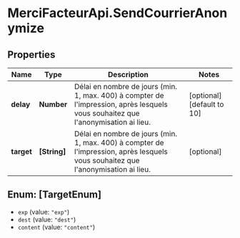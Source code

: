 # MerciFacteurApi.SendCourrierAnonymize

## Properties
Name | Type | Description | Notes
------------ | ------------- | ------------- | -------------
**delay** | **Number** | Délai en nombre de jours (min. 1, max. 400) à compter de l&#x27;impression, après lesquels vous souhaitez que l&#x27;anonymisation ai lieu. | [optional] [default to 10]
**target** | **[String]** | Délai en nombre de jours (min. 1, max. 400) à compter de l&#x27;impression, après lesquels vous souhaitez que l&#x27;anonymisation ai lieu. | [optional] 

<a name="[TargetEnum]"></a>
## Enum: [TargetEnum]

* `exp` (value: `"exp"`)
* `dest` (value: `"dest"`)
* `content` (value: `"content"`)

